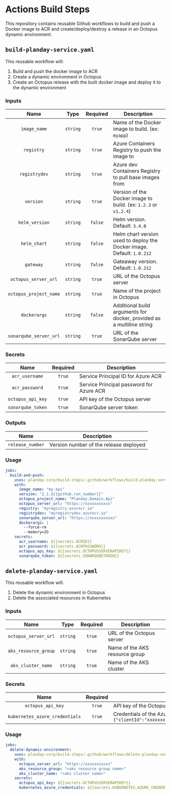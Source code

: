 # Actions Build Steps

This repository contains reusable Github workflows to build and push a Docker image to ACR and create/deploy/destroy a release in an Octopus dynamic environment.

## `build-planday-service.yaml`

This reusable workflow will:

1. Build and push the docker image to ACR
2. Create a dynamic environment in Octopus
3. Create an Octopus release with the built docker image and deploy it to the dynamic environment

### Inputs

| Name | Type | Required | Description |
| :---: | :---: | :---: |  --- |
| `image_name` | `string` | `true` | Name of the Docker image to build. (ex: `myapp`) |
| `registry` | `string` | `true` | Azure Containers Registry to push the image to |
| `registrydev` | `string` | `true` | Azure dev Containers Registry to pull base images from |
| `version` | `string` | `true` | Version of the Docker image to build. (ex: `1.2.3` or `v1.2.4`) |
| `helm_version` | `string` | `false` | Helm version. Default: `3.4.0` |
| `helm_chart` | `string` | `false` | Helm chart version used to deploy the Docker image. Default: `1.0.212` |
| `gateway` | `string` | `false` | Gateaway version. Default: `1.0.212` |
| `octopus_server_url` | `string` | `true` | URL of the Octopus server |
| `octopus_project_name` | `string` | `true` | Name of the project in Octopus |
| `dockerargs` | `string` | `false` | Additional build arguments for docker, provided as a multiline string |
| `sonarqube_server_url` | `string` | `true` | URL of the SonarQube server |

### Secrets

| Name | Required | Description |
| :---: | :---: |  --- |
| `acr_username` | `true` | Service Principal ID for Azure ACR |
| `acr_password` | `true` | Service Principal password for Azure ACR |
| `octopus_api_key` | `true` | API key of the Octopus server |
| `sonarqube_token` | `true` | SonarQube server token |

### Outputs

| Name | Description |
| :---: | --- |
| `release_number` | Version number of the release deployed |


### Usage

```yaml
jobs:
  build-and-push:
    uses: planday-corp/build-steps/.github/workflows/build-planday-service.yaml@v2
    with: 
      image_name: "my-api"
      version: "2.1.${{github.run_number}}"
      octopus_project_name: "Planday.Domain.Api"
      octopus_server_url: "https://xxxxxxxxxxx"
      registry: "myregistry.azurecr.io"
      registrydev: "myregistrydev.azurecr.io"
      sonarqube_server_url: "https://xxxxxxxxxxx"
      dockerargs: |
        --force-rm
        --memory=2G
    secrets:
      acr_username: ${{secrets.ACRID}}
      acr_password: ${{secrets.ACRPASSWORD}}
      octopus_api_key: ${{secrets.OCTOPUSSERVERAPIKEY}}
      sonarqube_token: ${{secrets.SONARQUBETOKEN}}
```

## `delete-planday-service.yaml`

This reusable workflow will:

1. Delete the dynamic environment in Octopus
2. Delete the associated resources in Kubernetes

### Inputs

| Name | Type | Required | Description |
| :---: | :---: | :---: |  --- |
| `octopus_server_url` | `string` | `true` | URL of the Octopus server |
| `aks_resource_group` | `string` | `true` | Name of the AKS resource group |
| `aks_cluster_name` | `string` | `true` | Name of the AKS cluster |

### Secrets

| Name | Required | Description |
| :---: | :---: |  --- |
| `octopus_api_key` | `true` | API key of the Octopus server |
| `kubernetes_azure_credentials` | `true` | Credentials of the Azure SP in json format: `{"clientId":"xxxxxxx","clientSecret":"XXXXXXXX","subscriptionId":"xxxxxx","tenantId":"xxxxx"}` |

### Usage

```yaml
jobs:
  delete-dynamic-environment:
    uses: planday-corp/build-steps/.github/workflows/delete-planday-service.yaml@v2
    with:
      octopus_server_url: "https://xxxxxxxxxxx"
      aks_resource_group: "<aks resource group name>"
      aks_cluster_name: "<aks cluster name>"
    secrets:
      octopus_api_key: ${{secrets.OCTOPUSSERVERAPIKEY}}
      kubernetes_azure_credentials: ${{secrets.KUBERNETES_AZURE_CREDENTIALS}}
```
